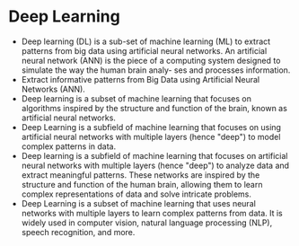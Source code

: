 # Deep Learning
- Deep learning (DL) is a sub-set of machine learning (ML) to extract patterns from big data using artificial neural networks. An artificial neural network (ANN) is the piece of a computing system designed to simulate the way the human brain analy-
ses and processes information.
- Extract informative patterns from Big Data using Artificial Neural Networks (ANN).
- Deep learning is a subset of machine learning that focuses on algorithms inspired by the structure and function of the brain, known as artificial neural networks.
- Deep Learning is a subfield of machine learning that focuses on using artificial neural networks with multiple layers (hence "deep") to model complex patterns in data. 
- Deep learning is a subfield of machine learning that focuses on artificial neural networks with multiple layers (hence "deep") to analyze data and extract meaningful patterns. These networks are inspired by the structure and function of the human brain, allowing them to learn complex representations of data and solve intricate problems.
- Deep Learning is a subset of machine learning that uses neural networks with multiple layers to learn complex patterns from data. It is widely used in computer vision, natural language processing (NLP), speech recognition, and more.